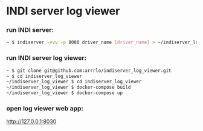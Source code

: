 # INDI server log viewer  

### run INDI server:  

```bash
~ $ indiserver -vvv -p 8080 driver_name [driver_name] > ~/indiserver_log_viewer/indiserver_log_viewer/logs/indiserver.log 2>&1
```

### run INDI server log viewer:  

```bash
~ $ git clone git@github.com:arrrlo/indiserver_log_viewer.git
~ $ cd indiserver_log_viewer
~/indiserver_log_viewer $ cd indiserver_log_viewer
~/indiserver_log_viewer $ docker-compose build
~/indiserver_log_viewer $ docker-compose up
```

### open log viewer web app:  

http://127.0.0.1:8030  

